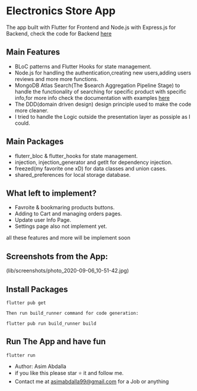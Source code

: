 # Electronics Store App 
The app built with Flutter for Frontend and Node.js with Express.js for Backend, check the code for Backend [here](https://github.com/AsimZz/Electronics-Store-Api)


## Main Features

- BLoC patterns and Flutter Hooks for state management.
- Node.js for handling the authentication,creating new users,adding users reviews and more more functions.
- MongoDB Atlas Search(The $search Aggregation Pipeline Stage) to handle the functionality of searching for specific product with specific info,for more info check the documentation with examples [here](https://docs.atlas.mongodb.com/reference/atlas-search/query-syntax/)
- The DDD(domain driven design) design principle used to make the code more cleaner.
- I tried to handle the Logic outside the presentation layer as possiple as I could.

## Main Packages 

- fluterr_bloc & flutter_hooks for state management.
- injection, injection_generator and getIt for dependency injection.
- freezed(my favorite one xD) for data classes and union cases.
- shared_preferences for local storage database.

## What left to implement?
- Favroite & bookmaring products buttons.
- Adding to Cart and managing orders pages.
- Update user Info Page.
- Settings page also not implement yet.

all these features and more will be implement soon

## Screenshots from the App:
(lib/screenshots/photo_2020-09-06_10-51-42.jpg)
## Install Packages

```
flutter pub get

Then run build_runner command for code generation: 

flutter pub run build_runner build

```

## Run The App and have fun

```
flutter run
```


- Author: Asim Abdalla
- if you like this please star ⭐ it and follow me.
- Contact me at asimabdalla99@gmail.com for a Job or anything
